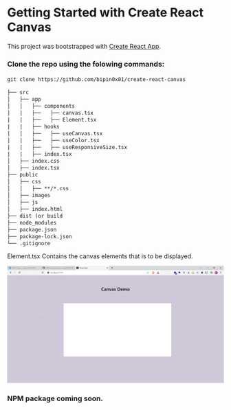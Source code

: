 # Getting Started with Create React Canvas

This project was bootstrapped with [Create React App](https://github.com/facebook/create-react-app).

### Clone the repo using the folowing commands: 
`git clone https://github.com/bipin0x01/create-react-canvas`

```
├── src
│   ├── app
│   │   ├── components
|   |   ├──   ├── canvas.tsx
|   |   ├──   ├── Element.tsx
|   |   ├── hooks
|   |   ├──   ├── useCanvas.tsx
|   |   ├──   ├── useColor.tsx
|   |   ├──   ├── useResponsiveSize.tsx
|   |   ├── index.tsx
│   ├── index.css
│   ├── index.tsx
├── public
│   ├── css
│   │   ├── **/*.css
│   ├── images
│   ├── js
│   ├── index.html
├── dist (or build
├── node_modules
├── package.json
├── package-lock.json 
└── .gitignore
```


Element.tsx Contains the canvas elements that is to be displayed.

![Screenshot](https://github.com/bipin0x01/create-react-canvas/blob/main/screenshot.PNG)

### NPM package coming soon.
